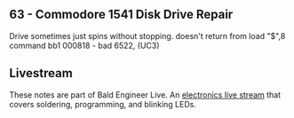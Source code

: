 ## 63 - Commodore 1541 Disk Drive Repair
Drive sometimes just spins without stopping.
doesn't return from load "$",8 command
bb1 000818 - bad 6522, (UC3)


## Livestream
These notes are part of Bald Engineer Live. An [electronics live stream](https://twitch.tv/baldengineer) that covers soldering, programming, and blinking LEDs.